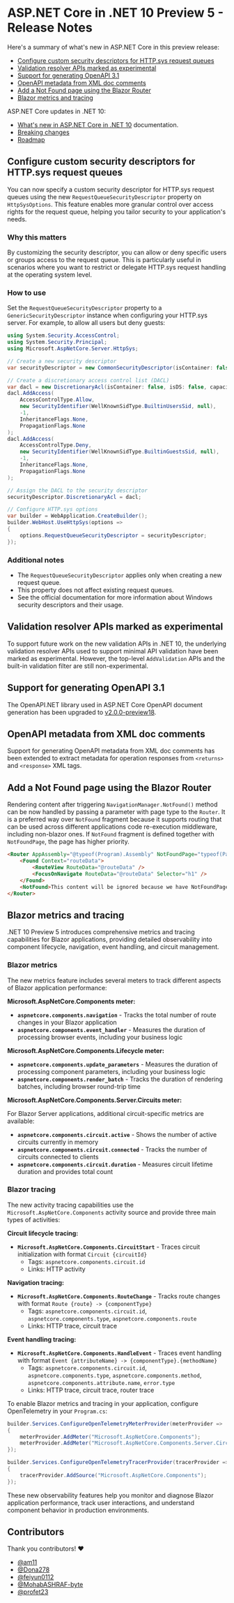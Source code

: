 # ASP.NET Core in .NET 10 Preview 5 - Release Notes

Here's a summary of what's new in ASP.NET Core in this preview release:

- [Configure custom security descriptors for HTTP.sys request queues](#configure-custom-security-descriptors-for-httpsys-request-queues)
- [Validation resolver APIs marked as experimental](#validation-resolver-apis-marked-as-experimental)
- [Support for generating OpenAPI 3.1](#support-for-generating-openapi-31)
- [OpenAPI metadata from XML doc comments](#openapi-metadata-from-xml-doc-comments)
- [Add a Not Found page using the Blazor Router](#add-a-not-found-page-using-the-blazor-router)
- [Blazor metrics and tracing](#blazor-metrics-and-tracing)

ASP.NET Core updates in .NET 10:

- [What's new in ASP.NET Core in .NET 10](https://learn.microsoft.com/aspnet/core/release-notes/aspnetcore-10.0) documentation.
- [Breaking changes](https://docs.microsoft.com/dotnet/core/compatibility/10.0#aspnet-core)
- [Roadmap](https://github.com/dotnet/aspnetcore/issues/59443)

## Configure custom security descriptors for HTTP.sys request queues

You can now specify a custom security descriptor for HTTP.sys request queues using the new `RequestQueueSecurityDescriptor` property on `HttpSysOptions`. This feature enables more granular control over access rights for the request queue, helping you tailor security to your application's needs.

### Why this matters

By customizing the security descriptor, you can allow or deny specific users or groups access to the request queue. This is particularly useful in scenarios where you want to restrict or delegate HTTP.sys request handling at the operating system level.

### How to use

Set the `RequestQueueSecurityDescriptor` property to a `GenericSecurityDescriptor` instance when configuring your HTTP.sys server. For example, to allow all users but deny guests:

```csharp
using System.Security.AccessControl;
using System.Security.Principal;
using Microsoft.AspNetCore.Server.HttpSys;

// Create a new security descriptor
var securityDescriptor = new CommonSecurityDescriptor(isContainer: false, isDS: false, sddlForm: string.Empty);

// Create a discretionary access control list (DACL)
var dacl = new DiscretionaryAcl(isContainer: false, isDS: false, capacity: 2);
dacl.AddAccess(
    AccessControlType.Allow,
    new SecurityIdentifier(WellKnownSidType.BuiltinUsersSid, null),
    -1,
    InheritanceFlags.None,
    PropagationFlags.None
);
dacl.AddAccess(
    AccessControlType.Deny,
    new SecurityIdentifier(WellKnownSidType.BuiltinGuestsSid, null),
    -1,
    InheritanceFlags.None,
    PropagationFlags.None
);

// Assign the DACL to the security descriptor
securityDescriptor.DiscretionaryAcl = dacl;

// Configure HTTP.sys options
var builder = WebApplication.CreateBuilder();
builder.WebHost.UseHttpSys(options =>
{
    options.RequestQueueSecurityDescriptor = securityDescriptor;
});
```

### Additional notes

- The `RequestQueueSecurityDescriptor` applies only when creating a new request queue.
- This property does not affect existing request queues.
- See the official documentation for more information about Windows security descriptors and their usage.

## Validation resolver APIs marked as experimental

To support future work on the new validation APIs in .NET 10, the underlying validation resolver APIs used to support minimal API validation have been marked as experimental. However, the top-level `AddValidation` APIs and the built-in validation filter are still non-experimental.

## Support for generating OpenAPI 3.1

The OpenAPI.NET library used in ASP.NET Core OpenAPI document generation has been upgraded to [v2.0.0-preview18](https://github.com/microsoft/OpenAPI.NET/releases/tag/v2.0.0-preview.18).

## OpenAPI metadata from XML doc comments

Support for generating OpenAPI metadata from XML doc comments has been extended to extract metadata for operation responses from `<returns>` and `<response>` XML tags.

## Add a Not Found page using the Blazor Router

Rendering content after triggering `NavigationManager.NotFound()` method can be now handled by passing a parameter with page type to the `Router`. It is a preferred way over `NotFound` fragment because it supports routing that can be used across different applications code re-execution middleware, including non-blazor ones. If `NotFound` fragment is defined together with `NotFoundPage`, the page has higher priority.

```html
<Router AppAssembly="@typeof(Program).Assembly" NotFoundPage="typeof(Pages.NotFound)">
    <Found Context="routeData">
        <RouteView RouteData="@routeData" />
        <FocusOnNavigate RouteData="@routeData" Selector="h1" />
    </Found>
    <NotFound>This content will be ignored because we have NotFoundPage defined.</NotFound>
</Router>
```

## Blazor metrics and tracing

.NET 10 Preview 5 introduces comprehensive metrics and tracing capabilities for Blazor applications, providing detailed observability into component lifecycle, navigation, event handling, and circuit management.

### Blazor metrics

The new metrics feature includes several meters to track different aspects of Blazor application performance:

**Microsoft.AspNetCore.Components meter:**
- **`aspnetcore.components.navigation`** - Tracks the total number of route changes in your Blazor application
- **`aspnetcore.components.event_handler`** - Measures the duration of processing browser events, including your business logic

**Microsoft.AspNetCore.Components.Lifecycle meter:**
- **`aspnetcore.components.update_parameters`** - Measures the duration of processing component parameters, including your business logic
- **`aspnetcore.components.render_batch`** - Tracks the duration of rendering batches, including browser round-trip time

**Microsoft.AspNetCore.Components.Server.Circuits meter:**

For Blazor Server applications, additional circuit-specific metrics are available:
- **`aspnetcore.components.circuit.active`** - Shows the number of active circuits currently in memory
- **`aspnetcore.components.circuit.connected`** - Tracks the number of circuits connected to clients
- **`aspnetcore.components.circuit.duration`** - Measures circuit lifetime duration and provides total count

### Blazor tracing

The new activity tracing capabilities use the `Microsoft.AspNetCore.Components` activity source and provide three main types of activities:

**Circuit lifecycle tracing:**
- **`Microsoft.AspNetCore.Components.CircuitStart`** - Traces circuit initialization with format `Circuit {circuitId}`
  - Tags: `aspnetcore.components.circuit.id`
  - Links: HTTP activity

**Navigation tracing:**
- **`Microsoft.AspNetCore.Components.RouteChange`** - Tracks route changes with format `Route {route} -> {componentType}`
  - Tags: `aspnetcore.components.circuit.id`, `aspnetcore.components.type`, `aspnetcore.components.route`
  - Links: HTTP trace, circuit trace

**Event handling tracing:**
- **`Microsoft.AspNetCore.Components.HandleEvent`** - Traces event handling with format `Event {attributeName} -> {componentType}.{methodName}`
  - Tags: `aspnetcore.components.circuit.id`, `aspnetcore.components.type`, `aspnetcore.components.method`, `aspnetcore.components.attribute.name`, `error.type`
  - Links: HTTP trace, circuit trace, router trace

To enable Blazor metrics and tracing in your application, configure OpenTelemetry in your `Program.cs`:

```csharp
builder.Services.ConfigureOpenTelemetryMeterProvider(meterProvider =>
{
    meterProvider.AddMeter("Microsoft.AspNetCore.Components");
    meterProvider.AddMeter("Microsoft.AspNetCore.Components.Server.Circuits");
});

builder.Services.ConfigureOpenTelemetryTracerProvider(tracerProvider =>
{
    tracerProvider.AddSource("Microsoft.AspNetCore.Components");
});
```

These new observability features help you monitor and diagnose Blazor application performance, track user interactions, and understand component behavior in production environments.

## Contributors

Thank you contributors! ❤️

- [@am11](https://github.com/dotnet/aspnetcore/pulls?q=is%3Apr+is%3Amerged+milestone%3A10.0-preview5+author%3Aam11)
- [@Dona278](https://github.com/dotnet/aspnetcore/pulls?q=is%3Apr+is%3Amerged+milestone%3A10.0-preview5+author%3ADona278)
- [@feiyun0112](https://github.com/dotnet/aspnetcore/pulls?q=is%3Apr+is%3Amerged+milestone%3A10.0-preview5+author%3Afeiyun0112)
- [@MohabASHRAF-byte](https://github.com/dotnet/aspnetcore/pulls?q=is%3Apr+is%3Amerged+milestone%3A10.0-preview5+author%3AMohabASHRAF-byte)
- [@profet23](https://github.com/dotnet/aspnetcore/pulls?q=is%3Apr+is%3Amerged+milestone%3A10.0-preview5+author%3Apropet23)